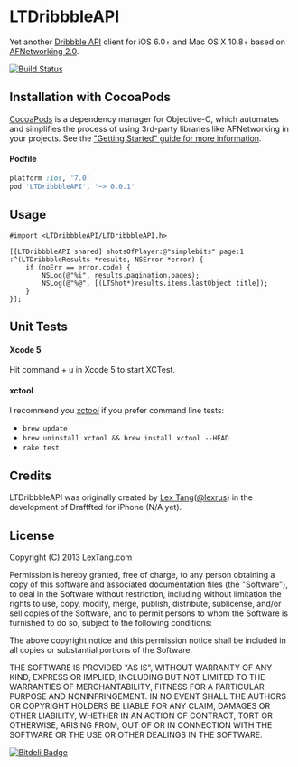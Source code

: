# LTDribbbleAPI

Yet another [Dribbble API](http://dribbble.com/api) client for iOS 6.0+ and Mac OS X 10.8+ based on [AFNetworking 2.0](https://github.com/AFNetworking/AFNetworking).


[![Build Status](https://travis-ci.org/lexrus/LTDribbbleAPI.png)](https://travis-ci.org/lexrus/LTDribbbleAPI)


## Installation with CocoaPods

[CocoaPods](http://cocoapods.org/) is a dependency manager for Objective-C, which automates and simplifies the process of using 3rd-party libraries like AFNetworking in your projects. See the ["Getting Started" guide for more information](https://github.com/AFNetworking/AFNetworking/wiki/Getting-Started-with-AFNetworking).

#### Podfile

``` ruby
platform :ios, '7.0'
pod 'LTDribbbleAPI', '~> 0.0.1'
```

## Usage

```
#import <LTDribbbleAPI/LTDribbbleAPI.h>
```

``` objc
[[LTDribbbleAPI shared] shotsOfPlayer:@"simplebits" page:1 :^(LTDribbbleResults *results, NSError *error) {
    if (noErr == error.code) {
        NSLog(@"%i", results.pagination.pages);
        NSLog(@"%@", [(LTShot*)results.items.lastObject title]);
    }
}];

```

## Unit Tests

#### Xcode 5

Hit command + u in Xcode 5 to start XCTest.

#### xctool
I recommend you [xctool](https://github.com/facebook/xctool) if you prefer command line tests:

* ```brew update```
* ```brew uninstall xctool && brew install xctool --HEAD```
* ```rake test```


## Credits

LTDribbbleAPI was originally created by [Lex Tang](http://lextang.com/)([@lexrus](https://twitter.com/lexrus)) in the development of Drafffted for iPhone (N/A yet).


## License

Copyright (C) 2013 LexTang.com

Permission is hereby granted, free of charge, to any person obtaining a copy of this software and associated documentation files (the "Software"), to deal in the Software without restriction, including without limitation the rights to use, copy, modify, merge, publish, distribute, sublicense, and/or sell copies of the Software, and to permit persons to whom the Software is furnished to do so, subject to the following conditions:

The above copyright notice and this permission notice shall be included in all copies or substantial portions of the Software.

THE SOFTWARE IS PROVIDED "AS IS", WITHOUT WARRANTY OF ANY KIND, EXPRESS OR IMPLIED, INCLUDING BUT NOT LIMITED TO THE WARRANTIES OF MERCHANTABILITY, FITNESS FOR A PARTICULAR PURPOSE AND NONINFRINGEMENT. IN NO EVENT SHALL THE AUTHORS OR COPYRIGHT HOLDERS BE LIABLE FOR ANY CLAIM, DAMAGES OR OTHER LIABILITY, WHETHER IN AN ACTION OF CONTRACT, TORT OR OTHERWISE, ARISING FROM, OUT OF OR IN CONNECTION WITH THE SOFTWARE OR THE USE OR OTHER DEALINGS IN THE SOFTWARE.

[![Bitdeli Badge](https://d2weczhvl823v0.cloudfront.net/lexrus/ltdribbbleapi/trend.png)](https://bitdeli.com/free "Bitdeli Badge")

